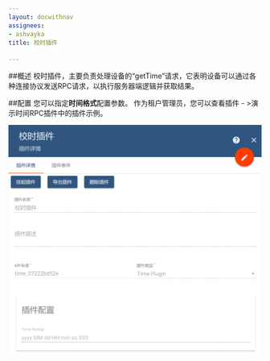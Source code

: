```yaml
---
layout: docwithnav
assignees:
- ashvayka
title: 校时插件

---
```


##概述
校时插件，主要负责处理设备的“getTime”请求，它表明设备可以通过各种连接协议发送RPC请求，以执行服务器端逻辑并获取结果。

##配置
您可以指定**时间格式**配置参数。
作为租户管理员，您可以查看插件 - >演示时间RPC插件中的插件示例。

![img](/images/plugin-gettime.png)
